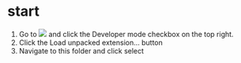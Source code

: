 # start

1. Go to ![](chrome://extensions) and click the Developer mode checkbox on the top right.
2. Click the Load unpacked extension… button
3. Navigate to this folder and click select
